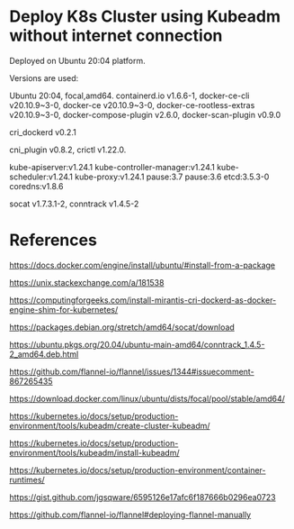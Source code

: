 # Deploy K8s Cluster using Kubeadm without internet connection

Deployed on Ubuntu 20:04 platform.

Versions are used:

Ubuntu 20:04, focal,amd64.
containerd.io v1.6.6-1, docker-ce-cli v20.10.9~3-0, docker-ce v20.10.9~3-0, docker-ce-rootless-extras v20.10.9~3-0, docker-compose-plugin v2.6.0, docker-scan-plugin v0.9.0

cri_dockerd v0.2.1

cni_plugin v0.8.2, crictl v1.22.0.

kube-apiserver:v1.24.1
kube-controller-manager:v1.24.1
kube-scheduler:v1.24.1
kube-proxy:v1.24.1
pause:3.7
pause:3.6
etcd:3.5.3-0
coredns:v1.8.6

socat v1.7.3.1-2, conntrack v1.4.5-2

# References

https://docs.docker.com/engine/install/ubuntu/#install-from-a-package

https://unix.stackexchange.com/a/181538

https://computingforgeeks.com/install-mirantis-cri-dockerd-as-docker-engine-shim-for-kubernetes/

https://packages.debian.org/stretch/amd64/socat/download

https://ubuntu.pkgs.org/20.04/ubuntu-main-amd64/conntrack_1.4.5-2_amd64.deb.html

https://github.com/flannel-io/flannel/issues/1344#issuecomment-867265435

https://download.docker.com/linux/ubuntu/dists/focal/pool/stable/amd64/

https://kubernetes.io/docs/setup/production-environment/tools/kubeadm/create-cluster-kubeadm/

https://kubernetes.io/docs/setup/production-environment/tools/kubeadm/install-kubeadm/

https://kubernetes.io/docs/setup/production-environment/container-runtimes/

https://gist.github.com/jgsqware/6595126e17afc6f187666b0296ea0723

https://github.com/flannel-io/flannel#deploying-flannel-manually





